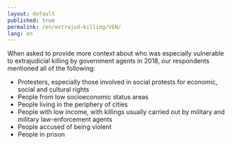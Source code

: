 ```yaml
---
layout: default
published: true
permalink: /en/extrajud-killing/VEN/
lang: en
---
```


When asked to provide more context about who was especially vulnerable to extrajudicial killing by government agents in 2018, our respondents mentioned all of the following:
-	Protesters, especially those involved in social protests for economic, social and cultural rights
-	People from low socioeconomic status areas
-	People living in the periphery of cities
-	People with low income, with killings usually carried out by military and military law-enforcement agents
-	People accused of being violent
-	People in prison

